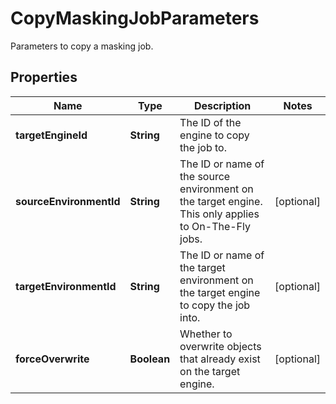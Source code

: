 

# CopyMaskingJobParameters

Parameters to copy a masking job.

## Properties

| Name | Type | Description | Notes |
|------------ | ------------- | ------------- | -------------|
|**targetEngineId** | **String** | The ID of the engine to copy the job to. |  |
|**sourceEnvironmentId** | **String** | The ID or name of the source environment on the target engine. This only applies to On-The-Fly jobs. |  [optional] |
|**targetEnvironmentId** | **String** | The ID or name of the target environment on the target engine to copy the job into. |  [optional] |
|**forceOverwrite** | **Boolean** | Whether to overwrite objects that already exist on the target engine. |  [optional] |



